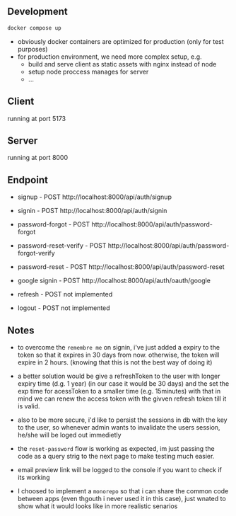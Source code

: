 ## Development

```bash
docker compose up
```
- obviously docker containers are optimized for production (only for test purposes)
- for production environment, we need more complex setup, e.g. 
    - build and serve client as static assets with nginx instead of node
    - setup node proccess manages for server
    - ...

## Client
running at port 5173

## Server
running at port 8000


## Endpoint
 - signup - POST http://localhost:8000/api/auth/signup
 - signin - POST http://localhost:8000/api/auth/signin

 - password-forgot - POST http://localhost:8000/api/auth/password-forgot
 - password-reset-verify - POST http://localhost:8000/api/auth/password-forgot-verify
 - password-reset - POST http://localhost:8000/api/auth/password-reset
 - google signin - POST http://localhost:8000/api/auth/oauth/google

 - refresh - POST not implemented
 - logout - POST not implemented


## Notes
- to overcome the `remembre me` on signin, i've just added a expiry to the token so that it expires in 30 days from now. otherwise, the token will expire in 2 hours. (knowing that this is not the best way of doing it)
- a better solution would be give a refreshToken to the user with longer expiry time (d.g. 1 year) (in our case it would be 30 days) 
    and the set the exp time for acessToken to a smaller time (e.g. 15minutes)
    with that in mind we can renew the access token with the givven refresh token till it is valid.

- also to be more secure, i'd like to persist the sessions in db with the key to the user, so whenever admin wants to invalidate the users session, he/she will be loged out immedietly

- the `reset-password` flow is working as expected, im just passing the code as a query strig to the next page to make testing much easier.

- email preview link will be logged to the console if you want to check if its working

- I choosed to implement a `monorepo` so that i can share the common code between apps (even thgouth i never used it in this case), just wnated to show what it would looks like in more realistic senarios
